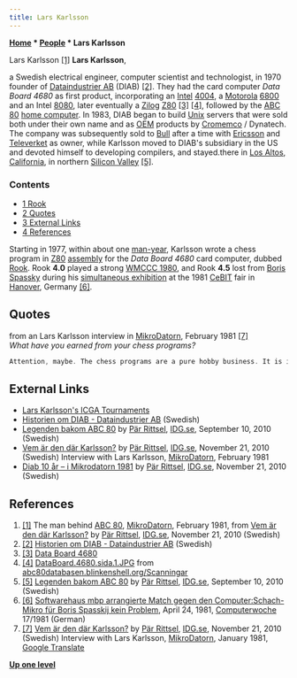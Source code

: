 ```yaml
---
title: Lars Karlsson
---
```

**[Home](Home "Home") \* [People](People "People") \* Lars Karlsson**



 [](File:MikroDatornFeb1981.jpg) Lars Karlsson <a id="cite-note-1" href="#cite-ref-1">[1]</a> 
**Lars Karlsson**,  

a Swedish electrical engineer, computer scientist and technologist, in 1970 founder of [Dataindustrier AB](https://en.wikipedia.org/wiki/Dataindustrier_AB) (DIAB) <a id="cite-note-2" href="#cite-ref-2">[2]</a>.
They had the card computer *Data Board 4680* as first product, incorporating an [Intel](Intel "Intel") [4004](https://en.wikipedia.org/wiki/Intel_4004), a [Motorola](index.php?title=Motorola&action=edit&redlink=1 "Motorola (page does not exist)") [6800](6800 "6800") and an Intel [8080](8080 "8080"), later eventually a [Zilog](https://en.wikipedia.org/wiki/Zilog) [Z80](Z80 "Z80") <a id="cite-note-3" href="#cite-ref-3">[3]</a> <a id="cite-note-4" href="#cite-ref-4">[4]</a>, followed by the [ABC 80](https://en.wikipedia.org/wiki/ABC_80) [home computer](https://en.wikipedia.org/wiki/Home_computer). 
In 1983, DIAB began to build [Unix](Unix "Unix") servers that were sold both under their own name and as [OEM](https://en.wikipedia.org/wiki/Original_equipment_manufacturer) products by [Cromemco](https://en.wikipedia.org/wiki/Cromemco) / Dynatech. 
The company was subsequently sold to [Bull](https://en.wikipedia.org/wiki/Groupe_Bull) after a time with [Ericsson](https://en.wikipedia.org/wiki/Ericsson) and [Televerket](https://en.wikipedia.org/wiki/Televerket_(Sweden)) as owner, 
while Karlsson moved to DIAB's subsidiary in the US and devoted himself to developing compilers, and stayed.there in [Los Altos, California](https://en.wikipedia.org/wiki/Los_Altos,_California), in northern [Silicon Valley](https://en.wikipedia.org/wiki/Silicon_Valley) <a id="cite-note-5" href="#cite-ref-5">[5]</a>.



### Contents


* [1 Rook](#rook)
* [2 Quotes](#quotes)
* [3 External Links](#external-links)
* [4 References](#references)






Starting in 1977, within about one [man-year](https://en.wikipedia.org/wiki/Man-hour#Similar_units), Karlsson wrote a chess program in [Z80](Z80 "Z80") [assembly](Assembly "Assembly") for the *Data Board 4680* card computer, dubbed [Rook](Rook_(Program) "Rook (Program)"). Rook **4.0** played a strong [WMCCC 1980](WMCCC_1980 "WMCCC 1980"), and Rook **4.5** lost from [Boris Spassky](https://en.wikipedia.org/wiki/Boris_Spassky) during his [simultaneous exhibition](https://en.wikipedia.org/wiki/Simultaneous_exhibition) at the 1981 [CeBIT](https://en.wikipedia.org/wiki/CeBIT) fair in [Hanover](https://en.wikipedia.org/wiki/Hanover), Germany <a id="cite-note-6" href="#cite-ref-6">[6]</a>.



## Quotes


from an Lars Karlsson interview in [MikroDatorn](https://en.wikipedia.org/wiki/MikroDatorn), February 1981 <a id="cite-note-7" href="#cite-ref-7">[7]</a>  
*What have you earned from your chess programs?*




```C++
Attention, maybe. The chess programs are a pure hobby business. It is interesting to do them because it requires that you know something about chess and know something about computers. Characteristic of my programs is that they imply a greater knowledge of computers than of chess. This is probably why I am now in the position that I have achieved a program that I can no longer beat by myself.


```

## External Links


* [Lars Karlsson's ICGA Tournaments](https://www.game-ai-forum.org/icga-tournaments/person.php?id=460)
* [Historien om DIAB - Dataindustrier AB](https://dflund.se/~triad/diab/) (Swedish)
* [Legenden bakom ABC 80](https://www.idg.se/2.10186/1.339871/legenden-bakom-abc-80) by [Pär Rittsel](https://at.linkedin.com/in/rittsel/de), [IDG.se](https://en.wikipedia.org/wiki/International_Data_Group), September 10, 2010 (Swedish)
* [Vem är den där Karlsson?](https://www.idg.se/2.10186/1.354495/vem-ar-den-dar-karlsson) by [Pär Rittsel](https://at.linkedin.com/in/rittsel/de), [IDG.se](https://en.wikipedia.org/wiki/International_Data_Group), November 21, 2010 (Swedish) Interview with Lars Karlsson, [MikroDatorn](https://en.wikipedia.org/wiki/MikroDatorn), February 1981
* [Diab 10 år – i Mikrodatorn 1981](https://www.idg.se/2.10186/1.354497/diab-10-ar--i-mikrodatorn-1981) by [Pär Rittsel](https://at.linkedin.com/in/rittsel/de), [IDG.se](https://en.wikipedia.org/wiki/International_Data_Group), November 21, 2010 (Swedish)


## References


1. <a id="cite-ref-1" href="#cite-note-1">[1]</a> The man behind [ABC 80](https://en.wikipedia.org/wiki/ABC_80), [MikroDatorn](https://en.wikipedia.org/wiki/MikroDatorn), February 1981, from [Vem är den där Karlsson?](https://www.idg.se/2.10186/1.354495/vem-ar-den-dar-karlsson) by [Pär Rittsel](https://at.linkedin.com/in/rittsel/de), [IDG.se](https://en.wikipedia.org/wiki/International_Data_Group), November 21, 2010 (Swedish)
2. <a id="cite-ref-2" href="#cite-note-2">[2]</a> [Historien om DIAB - Dataindustrier AB](https://dflund.se/~triad/diab/) (Swedish)
3. <a id="cite-ref-3" href="#cite-note-3">[3]</a> [Data Board 4680](https://dflund.se/~triad/diab/db4680.html)
4. <a id="cite-ref-4" href="#cite-note-4">[4]</a> [DataBoard.4680.sida.1.JPG](http://abc80databasen.blinkenshell.org/scan/DataBoard.4680.sida.1.JPG) from [abc80databasen.blinkenshell.org/Scanningar](http://abc80databasen.blinkenshell.org/Scanningar.html)
5. <a id="cite-ref-5" href="#cite-note-5">[5]</a> [Legenden bakom ABC 80](https://www.idg.se/2.10186/1.339871/legenden-bakom-abc-80) by [Pär Rittsel](https://at.linkedin.com/in/rittsel/de), [IDG.se](https://en.wikipedia.org/wiki/International_Data_Group), September 10, 2010 (Swedish)
6. <a id="cite-ref-6" href="#cite-note-6">[6]</a> [Softwarehaus mbp arrangierte Match gegen den Computer:Schach-Mikro für Boris Spasskij kein Problem](https://www.computerwoche.de/a/softwarehaus-mbp-arrangierte-match-gegen-den-computer-schach-mikro-fuer-boris-spasskij-kein-problem,1186042), April 24, 1981, [Computerwoche](Computerworld#Woche "Computerworld") 17/1981 (German)
7. <a id="cite-ref-7" href="#cite-note-7">[7]</a> [Vem är den där Karlsson?](https://www.idg.se/2.10186/1.354495/vem-ar-den-dar-karlsson) by [Pär Rittsel](https://at.linkedin.com/in/rittsel/de), [IDG.se](https://en.wikipedia.org/wiki/International_Data_Group), November 21, 2010 (Swedish) Interview with Lars Karlsson, [MikroDatorn](https://en.wikipedia.org/wiki/MikroDatorn), January 1981, [Google Translate](https://en.wikipedia.org/wiki/Google_Translate)

**[Up one level](People "People")**







 
